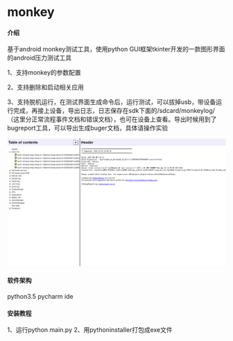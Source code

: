 # monkey

#### 介绍
基于android monkey测试工具，使用python  GUI框架tkinter开发的一款图形界面的android压力测试工具

1、支持monkey的参数配置

2、支持删除和启动相关应用

3、支持脱机运行，在测试界面生成命令后，运行测试，可以拔掉usb，带设备运行完成，再接上设备，导出日志，日志保存在sdk下面的/sdcard/monkeylog/（这里分正常流程事件文档和错误文档），也可在设备上查看。导出时候用到了bugreport工具，可以导出生成buger文档，具体请操作实验

![输入图片说明](screenshot/image.png)

#### 软件架构
python3.5
pycharm ide



#### 安装教程
1、运行python main.py
2、用pythoninstaller打包成exe文件
